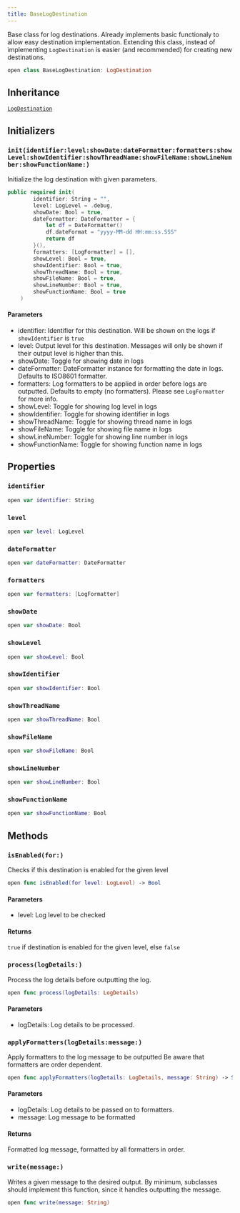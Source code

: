 ```yaml
---
title: BaseLogDestination
---
```


Base class for log destinations. Already implements basic functionaly to allow easy destination implementation.
Extending this class, instead of implementing `LogDestination` is easier (and recommended) for creating new destinations.

``` swift
open class BaseLogDestination: LogDestination 
```

## Inheritance

[`LogDestination`](../log-destination)

## Initializers

### `init(identifier:level:showDate:dateFormatter:formatters:showLevel:showIdentifier:showThreadName:showFileName:showLineNumber:showFunctionName:)`

Initialize the log destination with given parameters.

``` swift
public required init(
        identifier: String = "",
        level: LogLevel = .debug,
        showDate: Bool = true,
        dateFormatter: DateFormatter = {
            let df = DateFormatter()
            df.dateFormat = "yyyy-MM-dd HH:mm:ss.SSS"
            return df
        }(),
        formatters: [LogFormatter] = [],
        showLevel: Bool = true,
        showIdentifier: Bool = true,
        showThreadName: Bool = true,
        showFileName: Bool = true,
        showLineNumber: Bool = true,
        showFunctionName: Bool = true
    ) 
```

#### Parameters

  - identifier: Identifier for this destination. Will be shown on the logs if `showIdentifier` is `true`
  - level: Output level for this destination. Messages will only be shown if their output level is higher than this.
  - showDate: Toggle for showing date in logs
  - dateFormatter: DateFormatter instance for formatting the date in logs. Defaults to ISO8601 formatter.
  - formatters: Log formatters to be applied in order before logs are outputted. Defaults to empty (no formatters). Please see `LogFormatter` for more info.
  - showLevel: Toggle for showing log level in logs
  - showIdentifier: Toggle for showing identifier in logs
  - showThreadName: Toggle for showing thread name in logs
  - showFileName: Toggle for showing file name in logs
  - showLineNumber: Toggle for showing line number in logs
  - showFunctionName: Toggle for showing function name in logs

## Properties

### `identifier`

``` swift
open var identifier: String
```

### `level`

``` swift
open var level: LogLevel
```

### `dateFormatter`

``` swift
open var dateFormatter: DateFormatter
```

### `formatters`

``` swift
open var formatters: [LogFormatter]
```

### `showDate`

``` swift
open var showDate: Bool
```

### `showLevel`

``` swift
open var showLevel: Bool
```

### `showIdentifier`

``` swift
open var showIdentifier: Bool
```

### `showThreadName`

``` swift
open var showThreadName: Bool
```

### `showFileName`

``` swift
open var showFileName: Bool
```

### `showLineNumber`

``` swift
open var showLineNumber: Bool
```

### `showFunctionName`

``` swift
open var showFunctionName: Bool
```

## Methods

### `isEnabled(for:)`

Checks if this destination is enabled for the given level

``` swift
open func isEnabled(for level: LogLevel) -> Bool 
```

#### Parameters

  - level: Log level to be checked

#### Returns

`true` if destination is enabled for the given level, else `false`

### `process(logDetails:)`

Process the log details before outputting the log.

``` swift
open func process(logDetails: LogDetails) 
```

#### Parameters

  - logDetails: Log details to be processed.

### `applyFormatters(logDetails:message:)`

Apply formatters to the log message to be outputted
Be aware that formatters are order dependent.

``` swift
open func applyFormatters(logDetails: LogDetails, message: String) -> String 
```

#### Parameters

  - logDetails: Log details to be passed on to formatters.
  - message: Log message to be formatted

#### Returns

Formatted log message, formatted by all formatters in order.

### `write(message:)`

Writes a given message to the desired output.
By minimum, subclasses should implement this function, since it handles outputting the message.

``` swift
open func write(message: String) 
```
